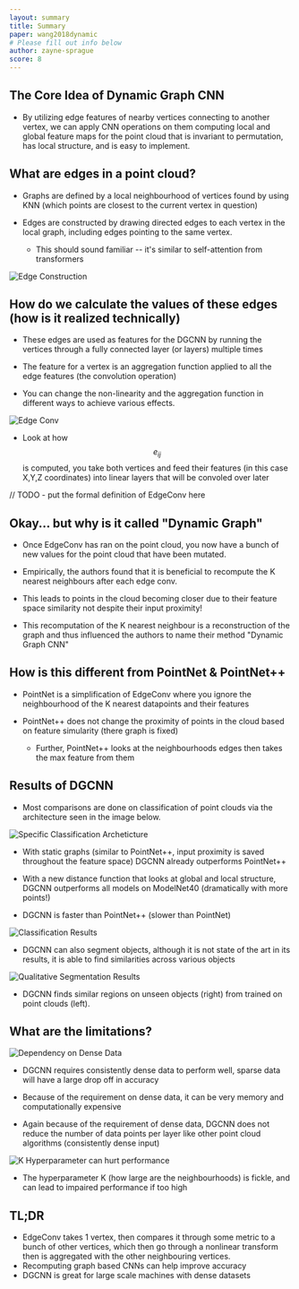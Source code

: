 ```yaml
---
layout: summary
title: Summary
paper: wang2018dynamic
# Please fill out info below
author: zayne-sprague
score: 8
---
```



## The Core Idea of Dynamic Graph CNN

- By utilizing edge features of nearby vertices connecting to another vertex, we can apply CNN operations on them computing local and global feature maps for the point cloud that is invariant to permutation, has local structure, and is easy to implement.

## What are edges in a point cloud?

- Graphs are defined by a local neighbourhood of vertices found by using KNN (which points are closest to the current vertex in question)

- Edges are constructed by drawing directed edges to each vertex in the local graph, including edges pointing to the same vertex.
    - This should sound familiar -- it's similar to self-attention from transformers 
  
![Edge Construction](wang2018dynamic_1b.png)

## How do we calculate the values of these edges (how is it realized technically)

- These edges are used as features for the DGCNN by running the vertices through a fully connected layer (or layers) multiple times

- The feature for a vertex is an aggregation function applied to all the edge features (the convolution operation)

- You can change the non-linearity and the aggregation function in different ways to achieve various effects.

![Edge Conv](wang2018dynamic_1c.png)
  - Look at how $$e_{ij}$$ is computed, you take both vertices and feed their features (in this case X,Y,Z coordinates) into linear layers that will be convoled over later


// TODO - put the formal definition of EdgeConv here


## Okay... but why is it called "Dynamic Graph"

- Once EdgeConv has ran on the point cloud, you now have a bunch of new values for the point cloud that have been mutated.

- Empirically, the authors found that it is beneficial to recompute the K nearest neighbours after each edge conv.

- This leads to points in the cloud becoming closer due to their feature space similarity not despite their input proximity!

- This recomputation of the K nearest neighbour is a reconstruction of the graph and thus influenced the authors to name their method "Dynamic Graph CNN"


## How is this different from PointNet & PointNet++

- PointNet is a simplification of EdgeConv where you ignore the neighbourhood of the K nearest datapoints and their features

- PointNet++ does not change the proximity of points in the cloud based on feature simularity (there graph is fixed)
  - Further, PointNet++ looks at the neighbourhoods edges then takes the max feature from them
  
## Results of DGCNN 

- Most comparisons are done on classification of point clouds via the architecture seen in the image below.

![Specific Classification Archeticture](wang2018dynamic_1d.png)

- With static graphs (similar to PointNet++, input proximity is saved throughout the feature space) DGCNN already outperforms PointNet++

- With a new distance function that looks at global and local structure, DGCNN outperforms all models on ModelNet40 (dramatically with more points!)

- DGCNN is faster than PointNet++ (slower than PointNet)

![Classification Results](wang2018dynamic_1e.png)

- DGCNN can also segment objects, although it is not state of the art in its results, it is able to find similarities across various objects

![Qualitative Segmentation Results](wang2018dynamic_1f.png)

- DGCNN finds similar regions on unseen objects (right) from trained on point clouds (left).


## What are the limitations?

![Dependency on Dense Data](wang2018dynamic_1a.png)

- DGCNN requires consistently dense data to perform well, sparse data will have a large drop off in accuracy

- Because of the requirement on dense data, it can be very memory and computationally expensive

- Again because of the requirement of dense data, DGCNN does not reduce the number of data points per layer like other point cloud algorithms (consistently dense input)

![K Hyperparameter can hurt performance](wang2018dynamic_1g.png)

- The hyperparameter K (how large are the neighbourhoods) is fickle, and can lead to impaired performance if too high

## TL;DR
* EdgeConv takes 1 vertex, then compares it through some metric to a bunch of other vertices, which then go through a nonlinear transform then is aggregated with the other neighbouring vertices.
* Recomputing graph based CNNs can help improve accuracy 
* DGCNN is great for large scale machines with dense datasets 